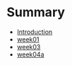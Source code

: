 # Summary

* [Introduction](README.md)
* [week01](week01/week01.md)
* [week03](week03/week03.md)
* [week04a](week04/week04a.md)

